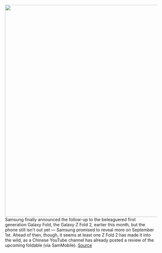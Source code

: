 <img src='https://cdn.vox-cdn.com/thumbor/DJ_5h6Q6zR1qwKINuLQxis8fBmg=/0x0:1897x1002/1200x0/filters:focal(0x0:1897x1002):no_upscale()/cdn.vox-cdn.com/uploads/chorus_asset/file/21813384/Screen_Shot_2020_08_24_at_5.12.10_PM.png' width='700px' /><br/>
Samsung finally announced the follow-up to the beleaguered first generation Galaxy Fold, the Galaxy Z Fold 2, earlier this month, but the phone still isn't out yet — Samsung promised to reveal more on September 1st. Ahead of then, though, it seems at least one Z Fold 2 has made it into the wild, as a Chinese YouTube channel has already posted a review of the upcoming foldable (via SamMobile).
<a href='https://www.theverge.com/2020/8/24/21400174/samsung-galaxy-z-fold-2-early-hands-on-review-youtube'> Source <a/>